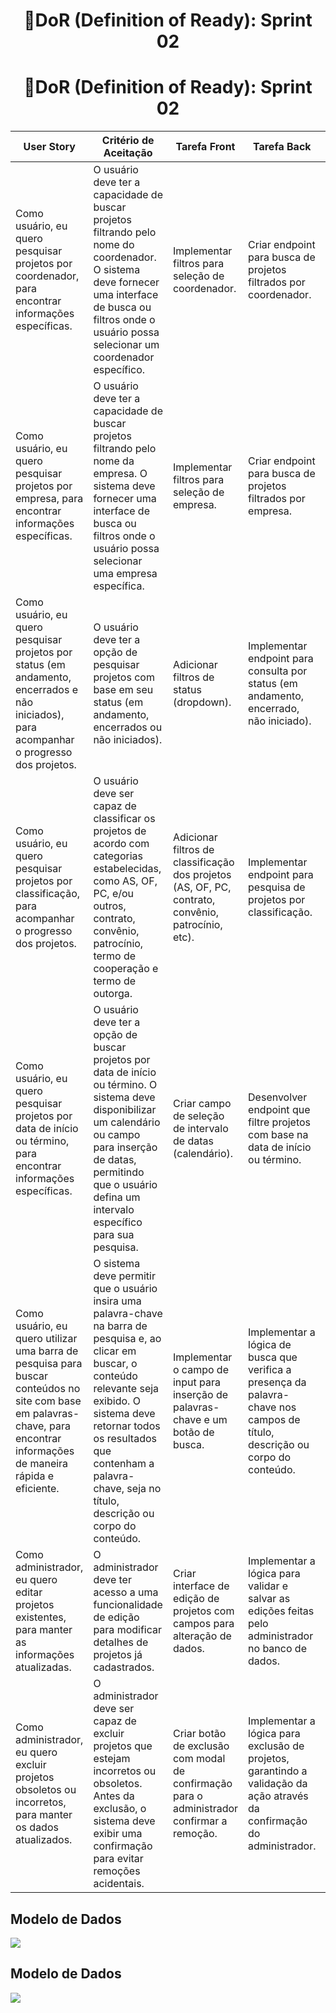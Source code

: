 <h1 style="text-align: center;">📌DoR (Definition of Ready): Sprint 02</h1>

 <h1 style="text-align: center;">📌DoR (Definition of Ready): Sprint 02</h1>

<table>
    <thead>
        <tr>
            <th>User Story</th>
            <th>Critério de Aceitação</th>
            <th>Tarefa Front</th>
            <th>Tarefa Back</th>
            <th>Tarefa BD</th>
        </tr>
    </thead>
    <tbody>
        <tr>
            <td>Como usuário, eu quero pesquisar projetos por coordenador, para encontrar informações específicas.</td>
            <td>O usuário deve ter a capacidade de buscar projetos filtrando pelo nome do coordenador. O sistema deve fornecer uma interface de busca ou filtros onde o usuário possa selecionar um coordenador específico.</td>
            <td>Implementar filtros para seleção de coordenador.</td>
            <td>Criar endpoint para busca de projetos filtrados por coordenador.</td>
            <td>Otimizar consulta para buscar projetos baseados no coordenador.</td>
        </tr>
        <tr>
            <td>Como usuário, eu quero pesquisar projetos por empresa, para encontrar informações específicas.</td>
            <td>O usuário deve ter a capacidade de buscar projetos filtrando pelo nome da empresa. O sistema deve fornecer uma interface de busca ou filtros onde o usuário possa selecionar uma empresa específica.</td>
            <td>Implementar filtros para seleção de empresa.</td>
            <td>Criar endpoint para busca de projetos filtrados por empresa.</td>
            <td>Otimizar consulta para buscar projetos baseados na empresa.</td>
        </tr>
        <tr>
            <td>Como usuário, eu quero pesquisar projetos por status (em andamento, encerrados e não iniciados), para acompanhar o progresso dos projetos.</td>
            <td>O usuário deve ter a opção de pesquisar projetos com base em seu status (em andamento, encerrados ou não iniciados).</td>
            <td>Adicionar filtros de status (dropdown).</td>
            <td>Implementar endpoint para consulta por status (em andamento, encerrado, não iniciado).</td>
            <td>Otimizar consulta para buscar projetos baseados no status dos projetos.</td>
        </tr>
        <tr>
            <td>Como usuário, eu quero pesquisar projetos por classificação, para acompanhar o progresso dos projetos.</td>
            <td>O usuário deve ser capaz de classificar os projetos de acordo com categorias estabelecidas, como AS, OF, PC, e/ou outros, contrato, convênio, patrocínio, termo de cooperação e termo de outorga.</td>
            <td>Adicionar filtros de classificação dos projetos (AS, OF, PC, contrato, convênio, patrocínio, etc).</td>
            <td>Implementar endpoint para pesquisa de projetos por classificação.</td>
            <td>Otimizar consulta para buscar projetos baseados pela classificação dos projetos.</td>
        </tr>
        <tr>
            <td>Como usuário, eu quero pesquisar projetos por data de início ou término, para encontrar informações específicas.</td>
            <td>O usuário deve ter a opção de buscar projetos por data de início ou término. O sistema deve disponibilizar um calendário ou campo para inserção de datas, permitindo que o usuário defina um intervalo específico para sua pesquisa.</td>
            <td>Criar campo de seleção de intervalo de datas (calendário).</td>
            <td>Desenvolver endpoint que filtre projetos com base na data de início ou término.</td>
            <td>Otimizar consulta para buscar projetos baseados pela data de início ou término dos projetos.</td>
        </tr>
        <tr>
            <td>Como usuário, eu quero utilizar uma barra de pesquisa para buscar conteúdos no site com base em palavras-chave, para encontrar informações de maneira rápida e eficiente.</td>
            <td>O sistema deve permitir que o usuário insira uma palavra-chave na barra de pesquisa e, ao clicar em buscar, o conteúdo relevante seja exibido. O sistema deve retornar todos os resultados que contenham a palavra-chave, seja no título, descrição ou corpo do conteúdo.</td>
            <td>Implementar o campo de input para inserção de palavras-chave e um botão de busca.</td>
            <td>Implementar a lógica de busca que verifica a presença da palavra-chave nos campos de título, descrição ou corpo do conteúdo.</td>
            <td>Desenvolver a consulta que faça a busca por palavra-chave em múltiplos campos (título, descrição e corpo).</td>
        </tr>
        <tr>
            <td>Como administrador, eu quero editar projetos existentes, para manter as informações atualizadas.</td>
            <td>O administrador deve ter acesso a uma funcionalidade de edição para modificar detalhes de projetos já cadastrados.</td>
            <td>Criar interface de edição de projetos com campos para alteração de dados.</td>
            <td>Implementar a lógica para validar e salvar as edições feitas pelo administrador no banco de dados.</td>
            <td>Atualizar os registros existentes no banco de dados com as novas informações do projeto editado.</td>
        </tr>
        <tr>
            <td>Como administrador, eu quero excluir projetos obsoletos ou incorretos, para manter os dados atualizados.</td>
            <td>O administrador deve ser capaz de excluir projetos que estejam incorretos ou obsoletos. Antes da exclusão, o sistema deve exibir uma confirmação para evitar remoções acidentais.</td>
            <td>Criar botão de exclusão com modal de confirmação para o administrador confirmar a remoção.</td>
            <td>Implementar a lógica para exclusão de projetos, garantindo a validação da ação através da confirmação do administrador.</td>
            <td>Remover o projeto selecionado do banco de dados.</td>
        </tr>
    </tbody>
</table>


<h2>Modelo de Dados</h2>
<img src="https://github.com/Sync-FATEC/API-2024.2-3SEM/blob/main/documentacao/sprints/sprint02/banco-de-dados.jpg">


<h2>Modelo de Dados</h2>
<img src="https://github.com/Sync-FATEC/API-2024.2-3SEM/blob/main/documentacao/sprints/sprint02/banco-de-dados.jpg">
